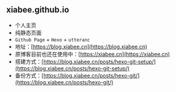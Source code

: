 ## xiabee.github.io

* 个人主页
* 纯静态页面
* `Github Page` + `Hexo` + `utteranc`
* 地址：[https://blog.xiabee.cn](https://blog.xiabee.cn)
* 原博客目前也还在使用中：[https://xiabee.cn](https://xiabee.cn)
* 搭建方式：[https://blog.xiabee.cn/posts/hexo-git-setup/](https://blog.xiabee.cn/posts/hexo-git-setup/)
* 备份方式：[https://blog.xiabee.cn/posts/hexo-git/](https://blog.xiabee.cn/posts/hexo-git/)



